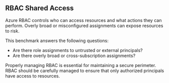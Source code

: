 ## RBAC Shared Access

Azure RBAC controls who can access resources and what actions they can perform. Overly broad or misconfigured assignments can expose resources to risk.

This benchmark answers the following questions:

- Are there role assignments to untrusted or external principals?
- Are there overly broad or cross-subscription assignments?

Properly managing RBAC is essential for maintaining a secure perimeter. RBAC should be carefully managed to ensure that only authorized principals have access to resources.